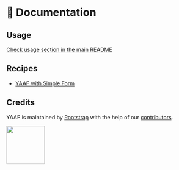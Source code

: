# 📖 Documentation

## Usage

[Check usage section in the main README](https://github.com/rootstrap/yaaf/blob/master/README.md#usage)

## Recipes

- [YAAF with Simple Form](recipes/simple_form.md)

## Credits

YAAF is maintained by [Rootstrap](http://www.rootstrap.com) with the help of our [contributors](https://github.com/rootstrap/yaaf/contributors).

[<img src="https://s3-us-west-1.amazonaws.com/rootstrap.com/img/rs.png" width="100"/>](http://www.rootstrap.com)
